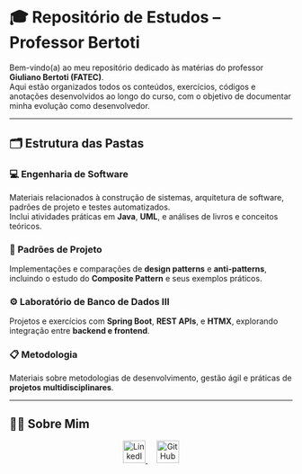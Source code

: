 # 🎓 Repositório de Estudos – Professor Bertoti

Bem-vindo(a) ao meu repositório dedicado às matérias do professor **Giuliano Bertoti (FATEC)**.  
Aqui estão organizados todos os conteúdos, exercícios, códigos e anotações desenvolvidos ao longo do curso, com o objetivo de documentar minha evolução como desenvolvedor.

---

## 🗂️ Estrutura das Pastas

### 💻 Engenharia de Software
Materiais relacionados à construção de sistemas, arquitetura de software, padrões de projeto e testes automatizados.  
Inclui atividades práticas em **Java**, **UML**, e análises de livros e conceitos teóricos.

### 🧩 Padrões de Projeto
Implementações e comparações de **design patterns** e **anti-patterns**, incluindo o estudo do **Composite Pattern** e seus exemplos práticos.

### ⚙️ Laboratório de Banco de Dados III
Projetos e exercícios com **Spring Boot**, **REST APIs**, e **HTMX**, explorando integração entre **backend e frontend**.

### 📋 Metodologia
Materiais sobre metodologias de desenvolvimento, gestão ágil e práticas de **projetos multidisciplinares**.

---

## 👨‍💻 Sobre Mim

<p align="center">
  <a href="https://www.linkedin.com/in/rafael-lopes-slivka-07753326a?utm_source=share&utm_campaign=share_via&utm_content=profile&utm_medium=android_app" target="_blank">
    <img src="https://cdn.jsdelivr.net/gh/devicons/devicon/icons/linkedin/linkedin-original.svg" alt="LinkedIn" width="40" height="40"/>
  </a>
  &nbsp;&nbsp;&nbsp;
  <a href="https://github.com/rafaslivka" target="_blank">
    <img src="https://cdn.jsdelivr.net/gh/devicons/devicon/icons/github/github-original.svg" alt="GitHub" width="40" height="40"/>
  </a>
</p>
